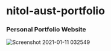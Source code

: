 # nitol-aust-portfolio
<h3>Personal Portfolio Website</h3>

![Screenshot 2021-01-11 032549](https://user-images.githubusercontent.com/21175687/104135860-baed4100-53bc-11eb-8a4f-a61c80bcbd4c.png)


